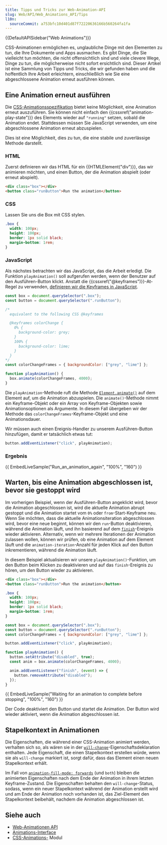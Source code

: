 ```yaml
---
title: Tipps und Tricks zur Web-Animation-API
slug: Web/API/Web_Animations_API/Tips
l10n:
  sourceCommit: a753bfc10d401d87f72220636166b560264fa1fa
---
```


{{DefaultAPISidebar("Web Animations")}}

CSS-Animationen ermöglichen es, unglaubliche Dinge mit den Elementen zu tun, die Ihre Dokumente und Apps ausmachen. Es gibt Dinge, die Sie vielleicht tun möchten, die nicht offensichtlich sind und viele clevere Wege, Dinge zu tun, die möglicherweise nicht sofort ersichtlich sind. Dieser Artikel ist eine Sammlung von Tipps und Tricks, die wir gefunden haben und die hoffentlich Ihre Arbeit erleichtern, einschließlich wie Sie eine abgeschlossene Animation erneut ausführen können.

## Eine Animation erneut ausführen

Die [CSS-Animationsspezifikation](/de/docs/Web/CSS/CSS_animations) bietet keine Möglichkeit, eine Animation erneut auszuführen. Sie können nicht einfach den {{cssxref("animation-play-state")}} des Elements wieder auf `"running"` setzen, sobald die Animation endet. Stattdessen müssen Sie JavaScript verwenden, um eine abgeschlossene Animation erneut abzuspielen.

Dies ist eine Möglichkeit, dies zu tun, die eine stabile und zuverlässige Methode darstellt.

### HTML

Zuerst definieren wir das HTML für ein {{HTMLElement("div")}}, das wir animieren möchten, und einen Button, der die Animation abspielt (oder erneut abspielt).

```html
<div class="box"></div>
<button class="runButton">Run the animation</button>
```

### CSS

Lassen Sie uns die Box mit CSS stylen.

```css
.box {
  width: 100px;
  height: 100px;
  border: 1px solid black;
  margin-bottom: 1rem;
}
```

### JavaScript

Als nächstes betrachten wir das JavaScript, das die Arbeit erledigt. Die Funktion `playAnimation()` soll aufgerufen werden, wenn der Benutzer auf den Ausführen-Button klickt. Anstatt die {{cssxref("@keyframes")}}-At-Regel zu verwenden, [definieren wir die Keyframes in JavaScript](/de/docs/Web/API/Web_Animations_API/Keyframe_Formats).

```js
const box = document.querySelector(".box");
const button = document.querySelector(".runButton");

/*
  equivalent to the following CSS @keyframes

  @keyframes colorChange {
    0% {
      background-color: grey;
    }
    100% {
      background-color: lime;
    }
  }
*/
const colorChangeFrames = { backgroundColor: ["grey", "lime"] };

function playAnimation() {
  box.animate(colorChangeFrames, 4000);
}
```

Die `playAnimation`-Methode ruft die Methode [`Element.animate()`](/de/docs/Web/API/Element/animate) auf dem Element auf, um die Animation abzuspielen. Die `animate()`-Methode nimmt ein Keyframe-Objekt oder ein Array von Keyframe-Objekten sowie Animationsoptionen als Argumente. In diesem Fall übergeben wir der Methode das `colorChangeFrames`-Keyframe-Objekt und eine Animationsdauer.

Wir müssen auch einen Ereignis-Handler zu unserem Ausführen-Button hinzufügen, damit er tatsächlich etwas tut:

```js
button.addEventListener("click", playAnimation);
```

### Ergebnis

{{ EmbedLiveSample("Run_an_animation_again", "100%", "160") }}

## Warten, bis eine Animation abgeschlossen ist, bevor sie gestoppt wird

Im vorherigen Beispiel, wenn der Ausführen-Button angeklickt wird, bevor die Animation abgeschlossen ist, wird die aktuelle Animation abrupt gestoppt und die Animation startet vom `0%` oder `from`-Start-Keyframe neu. Wenn Sie möchten, dass die aktuelle Animationsiteration abgeschlossen wird, bevor eine neue beginnt, können wir den `run`-Button deaktivieren, während die Animation läuft, und ihn basierend auf dem [`finish`](/de/docs/Web/API/Animation/finish)-Ereignis wieder aktivieren. Alternativ, wenn wir mehrere Iterationen der Animation zulassen wollen, können wir prüfen, ob eine Animation auf dem Element läuft und die `animation-iteration`-Anzahl für jeden Klick auf den Button inkrementieren, während die Animation läuft.

In diesem Beispiel aktualisieren wir unsere `playAnimation()`-Funktion, um den Button beim Klicken zu deaktivieren und auf das `finish`-Ereignis zu hören, um den Button wieder zu aktivieren.

```html hidden
<div class="box"></div>
<button class="runButton">Run the animation</button>
```

```css hidden
.box {
  width: 100px;
  height: 100px;
  border: 1px solid black;
  margin-bottom: 1rem;
}
```

```js hidden
const box = document.querySelector(".box");
const button = document.querySelector(".runButton");
const colorChangeFrames = { backgroundColor: ["grey", "lime"] };

button.addEventListener("click", playAnimation);
```

```js
function playAnimation() {
  button.setAttribute("disabled", true);
  const anim = box.animate(colorChangeFrames, 4000);

  anim.addEventListener("finish", (event) => {
    button.removeAttribute("disabled");
  });
}
```

{{ EmbedLiveSample("Waiting for an animation to complete before stopping", "100%", "160") }}

Der Code deaktiviert den Button und startet die Animation. Der Button wird wieder aktiviert, wenn die Animation abgeschlossen ist.

## Stapelkontext in Animationen

Die Eigenschaften, die während einer CSS-Animation animiert werden, verhalten sich so, als wären sie in der [`will-change`](/de/docs/Web/CSS/will-change)-Eigenschaftsdeklaration enthalten. Jede Eigenschaft, die einen Stapelkontext erstellen würde, wenn sie als `will-change` markiert ist, sorgt dafür, dass das Element einen neuen Stapelkontext erhält.

Im Fall von [`animation-fill-mode: forwards`](/de/docs/Web/CSS/animation-fill-mode#forwards) (und `both`) bleiben die animierten Eigenschaften nach dem Ende der Animation in ihrem letzten Keyframe-Zustand. Die Eigenschaften behalten den `will-change`-Status, sodass, wenn ein neuer Stapelkontext während der Animation erstellt wird und am Ende der Animation noch vorhanden ist, das Ziel-Element den Stapelkontext beibehält, nachdem die Animation abgeschlossen ist.

## Siehe auch

- [Web-Animationen API](/de/docs/Web/API/Web_Animations_API)
- [Animations-Interface](/de/docs/Web/API/Animation/Animation)
- [CSS-Animations-](/de/docs/Web/CSS/CSS_animations) Modul
